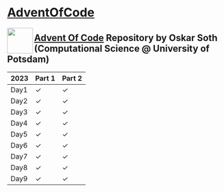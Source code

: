 # [AdventOfCode](https://adventofcode.com) #
<a href="url"><img src="https://github.com/osoth/AdventOfCode/assets/115990442/a91eb391-357d-41f6-8a86-90b5685bd3e4" align="left" height="60" width="60" ></a>
## [Advent Of Code](https://adventofcode.com) Repository by Oskar Soth (Computational Science @ University of Potsdam)


|2023 | Part 1 | Part 2 |
|-----|--------|--------|
Day1  |&#10003;|&#10003;|
Day2  |&#10003;|&#10003;|
Day3  |&#10003;|&#10003;|
Day4  |&#10003;|&#10003;|
Day5  |&#10003;|&#10003;|
Day6  |&#10003;|&#10003;|
Day7  |&#10003;|&#10003;|
Day8  |&#10003;|&#10003;|
Day9  |&#10003;|&#10003;|

